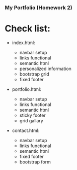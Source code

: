 ### My Portfolio (Homework 2)



# Check list:

* index.html:
  * navbar setup
  * links functional
  * semantic html
  * personalized information
  * bootstrap grid
  * fixed footer

* portfolio.html:
  * navbar setup
  * links functional
  * semantic html
  * sticky footer
  * grid gallary

* contact.html:
  * navbar setup
  * links functional
  * semantic html
  * fixed footer
  * bootstrap form